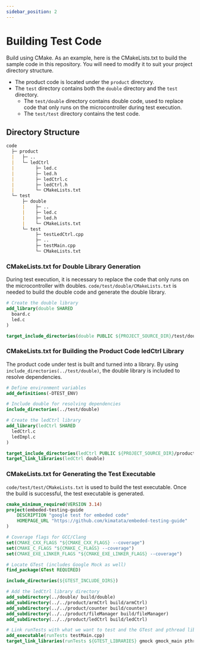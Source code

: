 ```yaml
---
sidebar_position: 2
---
```


# Building Test Code

<!-- Build using CMake. Here is an example of a CMakeLists.txt for building the sample code in this repository. You will need to modify it according to the directory structure of your project. -->

Build using CMake. As an example, here is the CMakeLists.txt to build the sample code in this repository. You will need to modify it to suit your project directory structure.

- The product code is located under the `product` directory.
- The `test` directory contains both the `double` directory and the `test` directory.
  - The `test/double` directory contains double code, used to replace code that only runs on the microcontroller during test execution.
  - The `test/test` directory contains the test code.

## Directory Structure

```markdown title="Structure of sample code"
code
  ├─ product
  |   ├─ ..
  |   └─ ledCtrl
  |        ├─ led.c
  |        ├─ led.h
  |        ├─ ledCtrl.c
  |        ├─ ledCtrl.h
  |        └─ CMakeLists.txt
  └─ test
      ├─ double
      |    ├─ ..
      |    ├─ led.c
      |    ├─ led.h
      |    └─ CMakeLists.txt
      └─ test
           ├─ testLedCtrl.cpp
           ├─ ..
           ├─ testMain.cpp
           └─ CMakeLists.txt
```

### CMakeLists.txt for Double Library Generation

During test execution, it is necessary to replace the code that only runs on the microcontroller with doubles. `code/test/double/CMakeLists.txt` is needed to build the double code and generate the double library.

```cmake title="code/test/test/CMakeLists.txt"
# Create the double library
add_library(double SHARED
  board.c
  led.c
)

target_include_directories(double PUBLIC ${PROJECT_SOURCE_DIR}/test/double)
```

### CMakeLists.txt for Building the Product Code ledCtrl Library

The product code under test is built and turned into a library. By using `include_directories(../test/double)`, the double library is included to resolve dependencies.

```cmake title="code/product/ledCtrl/CMakeLists.txt"
# Define environment variables
add_definitions(-DTEST_ENV)

# Include double for resolving dependencies
include_directories(../test/double)

# Create the ledCtrl library
add_library(ledCtrl SHARED
  ledCtrl.c
  ledImpl.c
)

target_include_directories(ledCtrl PUBLIC ${PROJECT_SOURCE_DIR}/product/led)
target_link_libraries(ledCtrl double)
```

### CMakeLists.txt for Generating the Test Executable

`code/test/test/CMakeLists.txt` is used to build the test executable. Once the build is successful, the test executable is generated.

```cmake title="code/test/test/CMakeLists.txt"
cmake_minimum_required(VERSION 3.14)
project(embeded-testing-guide
    DESCRIPTION "google test for embeded code"
    HOMEPAGE_URL "https://github.com/kimatata/embeded-testing-guide"
)

# Coverage flags for GCC/Clang
set(CMAKE_CXX_FLAGS "${CMAKE_CXX_FLAGS} --coverage")
set(CMAKE_C_FLAGS "${CMAKE_C_FLAGS} --coverage")
set(CMAKE_EXE_LINKER_FLAGS "${CMAKE_EXE_LINKER_FLAGS} --coverage")

# Locate GTest (includes Google Mock as well)
find_package(GTest REQUIRED)

include_directories(${GTEST_INCLUDE_DIRS})

# Add the ledCtrl library directory
add_subdirectory(../double/ build/double)
add_subdirectory(../../product/armCtrl build/armCtrl)
add_subdirectory(../../product/counter build/counter)
add_subdirectory(../../product/fileManager build/fileManager)
add_subdirectory(../../product/ledCtrl build/ledCtrl)

# Link runTests with what we want to test and the GTest and pthread library
add_executable(runTests testMain.cpp)
target_link_libraries(runTests ${GTEST_LIBRARIES} gmock gmock_main pthread double armCtrl counter fileManager ledCtrl)
```
